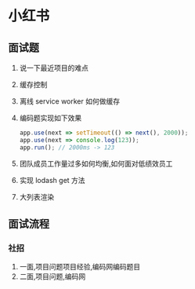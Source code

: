 # 小红书

## 面试题
1. 说一下最近项目的难点
2. 缓存控制
3. 离线 service worker 如何做缓存
4. 编码题实现如下效果
    
    ```js
    app.use(next => setTimeout(() => next(), 2000));
    app.use(next => console.log(123));
    app.run(); // 2000ms -> 123
    ```
5. 团队成员工作量过多如何均衡,如何面对低绩效员工
6. 实现 lodash get 方法
7. 大列表渲染


## 面试流程
###  社招
1. 一面,项目问题项目经验,编码网编码题目
2. 二面,项目问题,编码网